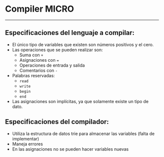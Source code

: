 # Compiler MICRO
---
## Especificaciones del lenguaje a compilar:

- El único tipo de variables que existen son números positivos y el cero.
- Las operaciones que se pueden realizar son:
  - Suma con `+`
  - Asignaciones con `=`
  - Operaciones de entrada y salida 
  - Comentarios con `-`
- Palabras reservadas:
  - `read`
  - `write`
  - `begin`
  - `end`
- Las asignaciones son implícitas, ya que solamente existe un tipo de dato.

## Especificaciones del compilador:
- Utiliza la estructura de datos trie para almacenar las variables (falta de implementar)
- Maneja errores 
- En las asignaciones no se pueden hacer variables nuevas 